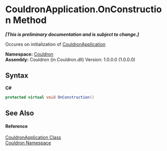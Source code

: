 # CouldronApplication.OnConstruction Method 
 _**\[This is preliminary documentation and is subject to change.\]**_

Occures on initialization of <a href="T_Couldron_CouldronApplication">CouldronApplication</a>

**Namespace:**&nbsp;<a href="N_Couldron">Couldron</a><br />**Assembly:**&nbsp;Couldron (in Couldron.dll) Version: 1.0.0.0 (1.0.0.0)

## Syntax

**C#**<br />
``` C#
protected virtual void OnConstruction()
```


## See Also


#### Reference
<a href="T_Couldron_CouldronApplication">CouldronApplication Class</a><br /><a href="N_Couldron">Couldron Namespace</a><br />